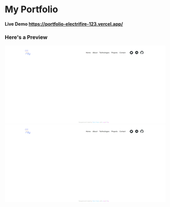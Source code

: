 # My Portfolio
#### Live Demo https://portfolio-electrifire-123.vercel.app/

### Here's a Preview 
![My Image](preview.gif)
<img src="preview.gif" alt="preview" width="600px" />
